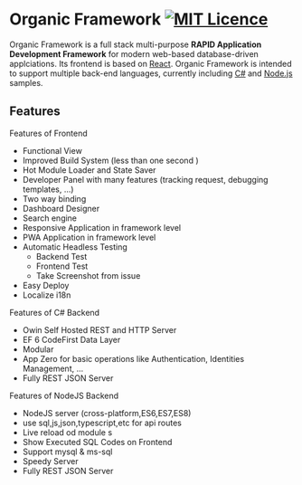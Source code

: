 # Organic Framework [![MIT Licence](https://badges.frapsoft.com/os/mit/mit.svg?v=103)](https://github.com/SepidSystem/OrganicUI/blob/develop/LICENSE)
Organic Framework is a full stack multi-purpose **RAPID Application Development Framework** for modern web-based database-driven applciations. Its frontend is based on [React](https://facebook.github.io/react/). Organic Framework is intended to support multiple back-end languages, currently including [C\#](https://docs.microsoft.com/en-us/dotnet/csharp/csharp) and [Node.js](https://nodejs.org/en/) samples.

## Features

Features of Frontend 
- Functional View
- Improved Build System (less than one second )
- Hot Module Loader and State Saver
- Developer Panel with many features (tracking request, debugging templates, ...)
- Two way binding 
- Dashboard Designer 
- Search engine
- Responsive Application in framework level
- PWA Application in framework level
- Automatic Headless Testing
    - Backend Test
    - Frontend Test
    - Take Screenshot from issue 
- Easy Deploy
- Localize i18n

Features of C# Backend
- Owin Self Hosted REST and HTTP Server
- EF 6 CodeFirst Data Layer
- Modular
- App Zero for basic operations like Authentication, Identities Management, ...
- Fully REST JSON Server

Features of NodeJS Backend
- NodeJS server (cross-platform,ES6,ES7,ES8)
- use sql,js,json,typescript,etc for api routes 
- Live reload od module s
- Show Executed SQL Codes on Frontend
- Support mysql & ms-sql
- Speedy Server
- Fully REST JSON Server
